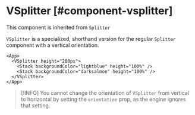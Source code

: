 # VSplitter [#component-vsplitter]

This component is inherited from `Splitter`

`VSplitter` is a specialized, shorthand version for the regular `Splitter` component with a vertical orientation.

```xmlui-pg copy display name="Example: VSplitter"
<App>
  <VSplitter height="200px">
    <Stack backgroundColor="lightblue" height="100%" />
    <Stack backgroundColor="darksalmon" height="100%" />
  </VSplitter>
</App>
```

>[!INFO]
> You cannot change the orientation of `VSplitter` from vertical to horizontal by setting the `orientation` prop, as the engine ignores that setting.


